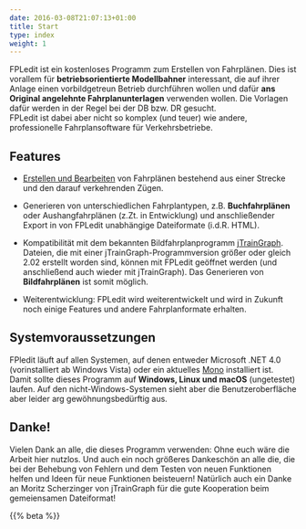 ```yaml
---
date: 2016-03-08T21:07:13+01:00
title: Start
type: index
weight: 1
---
```


FPLedit ist ein kostenloses Programm zum Erstellen von Fahrplänen. Dies ist vorallem für **betriebsorientierte Modellbahner** interessant, die auf ihrer Anlage einen vorbildgetreun Betrieb durchführen wollen und dafür **ans Original angelehnte Fahrplanunterlagen** verwenden wollen. Die Vorlagen dafür werden in der Regel bei der DB bzw. DR gesucht.   
FPLedit ist dabei aber nicht so komplex (und teuer) wie andere, professionelle Fahrplansoftware für Verkehrsbetriebe.

## Features
- [Erstellen und Bearbeiten](/fahrplaene-bearbeiten/) von Fahrplänen bestehend aus einer Strecke und den darauf verkehrenden Zügen.
<!--- Möglichkeit der Erweiterung durch Extensions, geschrieben in C#. *Dokumentation dazu folgt*-->
- Generieren von unterschiedlichen Fahrplantypen, z.B. **Buchfahrplänen** oder Aushangfahrplänen (z.Zt. in Entwicklung) und anschließender Export in von FPLedit unabhängige Dateiformate (i.d.R. HTML).

- Kompatibilität mit dem bekannten Bildfahrplanprogramm [jTrainGraph](http://kinzigtalbahn.bplaced.net/homepage/programme.html). Dateien, die mit einer jTrainGraph-Programmversion größer oder gleich 2.02 erstellt worden sind, können mit FPLedit geöffnet werden (und anschließend auch wieder mit jTrainGraph). Das Generieren von **Bildfahrplänen** ist somit möglich.

- Weiterentwicklung: FPLedit wird weiterentwickelt und wird in Zukunft noch einige Features und andere Fahrplanformate erhalten.

## Systemvoraussetzungen
FPledit läuft auf allen Systemen, auf denen entweder Microsoft .NET 4.0 (vorinstalliert ab Windows Vista) oder ein aktuelles [Mono](http://www.mono-project.com/) installiert ist. Damit sollte dieses Programm auf **Windows, Linux und macOS** (ungetestet) laufen. Auf den nicht-Windows-Systemen sieht aber die Benutzeroberfläche aber leider arg gewöhnungsbedürftig aus.

## Danke!
Vielen Dank an alle, die dieses Programm verwenden: Ohne euch wäre die Arbeit hier nutzlos. Und auch ein noch größeres Dankeschön an alle die, die bei der Behebung von Fehlern und dem Testen von neuen Funktionen helfen und Ideen für neue Funktionen beisteuern! Natürlich auch ein Danke an Moritz Scherzinger von jTrainGraph für die gute Kooperation beim gemeiensamen Dateiformat!

{{% beta %}}
